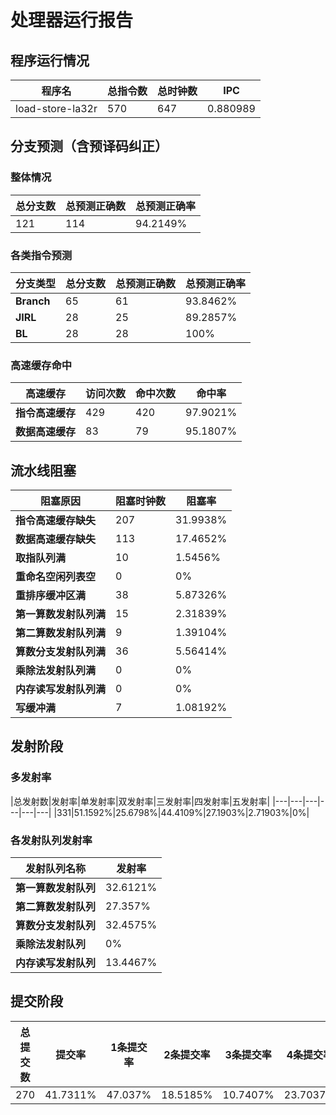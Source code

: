 # 处理器运行报告
## 程序运行情况
|程序名|总指令数|总时钟数|IPC|
|---|---|---|---|
|load-store-la32r|570|647|0.880989|

## 分支预测（含预译码纠正）
### 整体情况
|总分支数|总预测正确数|总预测正确率|
|---|---|---|
|121|114|94.2149%|

### 各类指令预测
|分支类型|总分支数|总预测正确数|总预测正确率|
|---|---|---|---|
|**Branch**| 65 | 61 | 93.8462%|
|**JIRL**| 28 | 25 | 89.2857%|
|**BL**| 28 | 28 | 100%|

### 高速缓存命中
|高速缓存|访问次数|命中次数|命中率|
|---|---|---|---|
|**指令高速缓存**| 429 | 420 | 97.9021%|
|**数据高速缓存**| 83 | 79 | 95.1807%|
## 流水线阻塞
|阻塞原因|阻塞时钟数|阻塞率|
|---|---|---|
|**指令高速缓存缺失**| 207 | 31.9938%|
|**数据高速缓存缺失**| 113 | 17.4652%|
|**取指队列满**| 10 | 1.5456%|
|**重命名空闲列表空**|0 | 0%|
|**重排序缓冲区满**|38 | 5.87326%|
|**第一算数发射队列满**|15 | 2.31839%|
|**第二算数发射队列满**|9 | 1.39104%|
|**算数分支发射队列满**|36 | 5.56414%|
|**乘除法发射队列满**|0 | 0%|
|**内存读写发射队列满**|0 | 0%|
|**写缓冲满**|7 | 1.08192%|

## 发射阶段
### 多发射率
|总发射数|发射率|单发射率|双发射率|三发射率|四发射率|五发射率|
|---|---|---|---|---|---|
|331|51.1592%|25.6798%|44.4109%|27.1903%|2.71903%|0%|

### 各发射队列发射率
|发射队列名称|发射率|
|---|---|
|**第一算数发射队列**|32.6121%|
|**第二算数发射队列**|27.357%|
|**算数分支发射队列**|32.4575%|
|**乘除法发射队列**|0%|
|**内存读写发射队列**|13.4467%|

## 提交阶段
|总提交数|提交率|1条提交率|2条提交率|3条提交率|4条提交率|
|---|---|---|---|---|---|
|270|41.7311%|47.037%|18.5185%|10.7407%|23.7037%|

